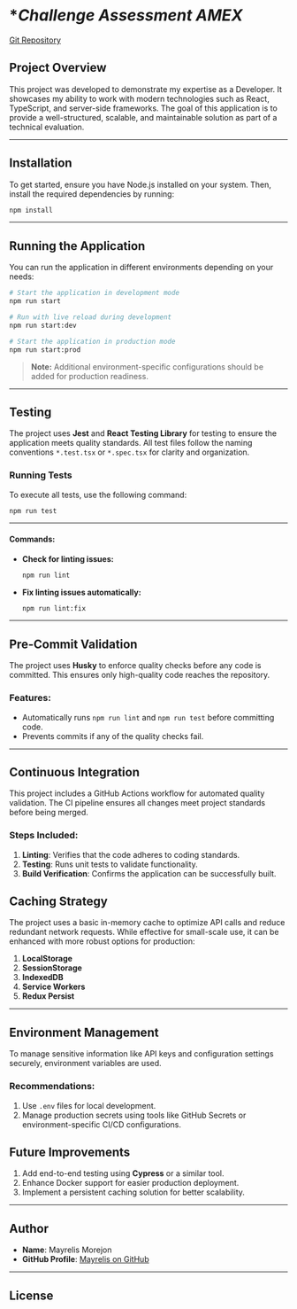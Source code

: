 
# **Challenge Assessment AMEX*

[Git Repository](https://github.com/Mayrelis/amexchallenge)

## **Project Overview**

This project was developed to demonstrate my expertise as a Developer. It showcases my ability to work with modern technologies such as React, TypeScript, and server-side frameworks. The goal of this application is to provide a well-structured, scalable, and maintainable solution as part of a technical evaluation.

---

## **Installation**

To get started, ensure you have Node.js installed on your system. Then, install the required dependencies by running:

```bash
npm install
```
---

## **Running the Application**

You can run the application in different environments depending on your needs:

```bash
# Start the application in development mode
npm run start

# Run with live reload during development
npm run start:dev

# Start the application in production mode
npm run start:prod
```

> **Note:** Additional environment-specific configurations should be added for production readiness.

---

## **Testing**

The project uses **Jest** and **React Testing Library** for testing to ensure the application meets quality standards. All test files follow the naming conventions `*.test.tsx` or `*.spec.tsx` for clarity and organization.

### Running Tests

To execute all tests, use the following command:

```bash
npm run test
```

---

#### Commands:

- **Check for linting issues:**

    ```bash
    npm run lint
    ```

- **Fix linting issues automatically:**

    ```bash
    npm run lint:fix
    ```

---

## **Pre-Commit Validation**

The project uses **Husky** to enforce quality checks before any code is committed. This ensures only high-quality code reaches the repository.

### Features:

- Automatically runs `npm run lint` and `npm run test` before committing code.
- Prevents commits if any of the quality checks fail.

---

## **Continuous Integration**

This project includes a GitHub Actions workflow for automated quality validation. The CI pipeline ensures all changes meet project standards before being merged.

### Steps Included:

1. **Linting**: Verifies that the code adheres to coding standards.
2. **Testing**: Runs unit tests to validate functionality.
3. **Build Verification**: Confirms the application can be successfully built.


## **Caching Strategy**

The project uses a basic in-memory cache to optimize API calls and reduce redundant network requests. While effective for small-scale use, it can be enhanced with more robust options for production:

1. **LocalStorage**
2. **SessionStorage**
3. **IndexedDB**
4. **Service Workers**
5. **Redux Persist**

---

## **Environment Management**

To manage sensitive information like API keys and configuration settings securely, environment variables are used.

### Recommendations:

1. Use `.env` files for local development.
2. Manage production secrets using tools like GitHub Secrets or environment-specific CI/CD configurations.


## **Future Improvements**

1. Add end-to-end testing using **Cypress** or a similar tool.
2. Enhance Docker support for easier production deployment.
3. Implement a persistent caching solution for better scalability.

---

## **Author**

- **Name**: Mayrelis Morejon
- **GitHub Profile**: [Mayrelis on GitHub](https://github.com/Mayrelis)

---

## **License**